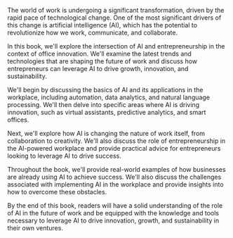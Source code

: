 The world of work is undergoing a significant transformation, driven by the rapid pace of technological change. One of the most significant drivers of this change is artificial intelligence (AI), which has the potential to revolutionize how we work, communicate, and collaborate.

In this book, we'll explore the intersection of AI and entrepreneurship in the context of office innovation. We'll examine the latest trends and technologies that are shaping the future of work and discuss how entrepreneurs can leverage AI to drive growth, innovation, and sustainability.

We'll begin by discussing the basics of AI and its applications in the workplace, including automation, data analytics, and natural language processing. We'll then delve into specific areas where AI is driving innovation, such as virtual assistants, predictive analytics, and smart offices.

Next, we'll explore how AI is changing the nature of work itself, from collaboration to creativity. We'll also discuss the role of entrepreneurship in the AI-powered workplace and provide practical advice for entrepreneurs looking to leverage AI to drive success.

Throughout the book, we'll provide real-world examples of how businesses are already using AI to achieve success. We'll also discuss the challenges associated with implementing AI in the workplace and provide insights into how to overcome these obstacles.

By the end of this book, readers will have a solid understanding of the role of AI in the future of work and be equipped with the knowledge and tools necessary to leverage AI to drive innovation, growth, and sustainability in their own ventures.
